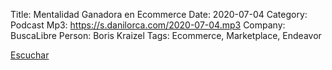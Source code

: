 Title: Mentalidad Ganadora en Ecommerce
Date: 2020-07-04
Category: Podcast
Mp3: https://s.danilorca.com/2020-07-04.mp3
Company: BuscaLibre
Person: Boris Kraizel
Tags: Ecommerce, Marketplace, Endeavor

<a href="https://s.danilorca.com/2020-07-04.mp3" type="audio/mpeg">
Escuchar
</a>
